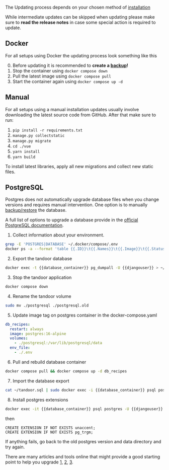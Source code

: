 The Updating process depends on your chosen method of [installation](/install/docker)

While intermediate updates can be skipped when updating please make sure to
**read the release notes** in case some special action is required to update.

## Docker
For all setups using Docker the updating process look something like this

0. Before updating it is recommended to **create a [backup](/system/backup)!**
1. Stop the container using `docker compose down`
2. Pull the latest image using `docker compose pull`
3. Start the container again using `docker compose up -d`

## Manual

For all setups using a manual installation updates usually involve downloading the latest source code from GitHub.
After that make sure to run:

1. `pip install -r requirements.txt`
2. `manage.py collectstatic`
3. `manage.py migrate`
4. `cd ./vue`
5. `yarn install`
6. `yarn build`

To install latest libraries, apply all new migrations and collect new static files.

## PostgreSQL

Postgres does not automatically upgrade database files when you change versions and requires manual intervention.
One option is to manually [backup/restore](https://docs.tandoor.dev/system/updating/#postgresql) the database.

A full list of options to upgrade a database provide in the [official PostgreSQL documentation](https://www.postgresql.org/docs/current/upgrading.html).

1.  Collect information about your environment.

``` bash
grep -E 'POSTGRES|DATABASE' ~/.docker/compose/.env
docker ps -a --format 'table {{.ID}}\t{{.Names}}\t{{.Image}}\t{{.Status}}' | awk 'NR == 1 || /postgres/ || /recipes/'
```

2. Export the tandoor database

``` bash
docker exec -t {{database_container}} pg_dumpall -U {{djangouser}} > ~/tandoor.sql
```

3. Stop the tandoor application
``` bash
docker compose down
```

4. Rename the tandoor volume

``` bash
sudo mv ./postgresql ./postgresql.old
```

5. Update image tag on postgres container in the docker-compose.yaml

``` yaml
db_recipes:
  restart: always
  image: postgres:16-alpine
  volumes:
    - ./postgresql:/var/lib/postgresql/data
  env_file:
    - ./.env
```

6. Pull and rebuild database container

``` bash
docker compose pull && docker compose up -d db_recipes
```

7. Import the database export

``` bash
cat ~/tandoor.sql | sudo docker exec -i {{database_container}} psql postgres -U {{djangouser}}
```

8. Install postgres extensions
``` bash
docker exec -it {{database_container}} psql postgres -U {{djangouser}}
```
  then
``` psql
CREATE EXTENSION IF NOT EXISTS unaccent;
CREATE EXTENSION IF NOT EXISTS pg_trgm;
```

If anything fails, go back to the old postgres version and data directory and try again.

There are many articles and tools online that might provide a good starting point to help you upgrade [1](https://thomasbandt.com/postgres-docker-major-version-upgrade), [2](https://github.com/tianon/docker-postgres-upgrade), [3](https://github.com/vabene1111/DockerPostgresBackups).
